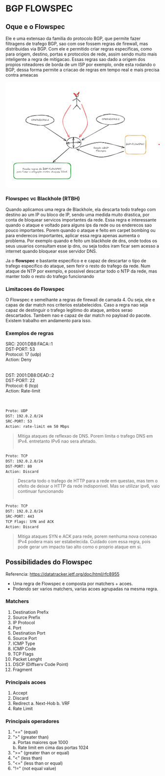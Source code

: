 # BGP FLOWSPEC

## Oque e o Flowspec
Ele e uma extensao da familia do protocolo BGP, que permite fazer filtragens de trafego BGP, sao com ose fossem regras de firewall, mas distribuidas via BGP.
Com ele e permitido criar regras especificas, como para origem, destino, portas e protocolos de rede, assim sendo muito mais inteligente a regra de mitigacao. Essas regras sao dado a origem dos propios roteadores
de borda de um ISP por exemplo, onde esta rodando o BGP, dessa forma permite a criacao de regras em tempo real e mais precisa contra ameacas

![Imagem ilustrativa](/Imagens-NetFlow/flowspec1.png)


### Flowspec vc Blackhole (RTBH)
Quando aplicamos uma regra de Blackhole, ela descarta todo trafego com destino ao um IP ou bloco de IP, sendo uma medida muito
drastica, por conta de bloquear servicos importantes da rede.
Essa regra e interessante quando o ataque e voltado para alguns ips da rede ou os enderecos sao pouco importantes. Porem quando
o ataque e feito em carpet bombing ou para enderecos importantes, aplicar essa regra apenas aumenta o problema.
Por exemplo quando e feito um blackhole de dns, onde todos os seus usuarios consultam esse ip dns, ou seja todos iram ficar
sem acesso a internet quando bloquear esse servidor DNS.

Ja o **flowspec** e bastante especifico e e capaz de descartar o tipo de trafego especifico do ataque, sem ferir o resto do trafego da rede. Num ataque de NTP por exemplo, e possivel descartar todo o NTP da rede, mas manter todo o resto do trafego
funcionando

### Limitacoes do Flowspec
O Flowspec e semelhante a regras de firewall de camada 4. Ou seja, ele e capas de dar match nos criterios estabelecidos. Caso a regra nao seja capaz de destinguir o trafego legitimo do ataque, ambos serao descartados. Tambem nao e capaz de dar match no payload do pacote. Existem trabalho em andamento para isso.

### Exemplos de regras
SRC: 2001:DB8:FACA::1 <br>
DST-PORT: 53 <br>
Protocol: 17 (udp) <br>
Action: Deny <br>
<br><br>
DST: 2001:DB8:DEAD::2<br>
DST-PORT: 22<br>
Protocol: 6 (tcp)<br>
Action: Rate-limit<br>
<br><br>

```bash
Proto: UDP
DST: 192.0.2.0/24
SRC-PORT: 53
Action: rate-limit em 50 Mbps
```
> Mitiga ataques de reflexao de DNS. Porem limita o trafego DNS em IPv4. entretanto IPv6 nao sera afetado.
<br><br>
```bash
Proto: TCP
DST: 192.0.2.0/24
DST-PORT: 80
Action: Discard
```
> Descarta todo o trafego de HTTP para a rede em questao, mas tem o efeito de deixar o HTTP da rede indisponivel. Mas se utilizar ipv6, vaio continuar funcionando
<br><br>
```bash
Proto: TCP
DST: 192.0.2.0/24
SRC-PORT: 443
TCP Flags: SYN and ACK
Action: Discard
```
> Mitiga ataques SYN e ACK para rede, porem nenhuma nova conexao IPv4 podera mais ser estabelecida. Cuidado com essa regra, pois pode gerar um impacto tao alto como o proprio ataque em si.



## Possibilidades do Flowspec
Referencia: https://datatracker.ietf.org/doc/html/rfc8955

* Uma regra de Flowspec e composta por matchers + acoes.
 *  Podendo ser varios matchers, varias acoes agrupadas na mesma regra.

### Matchers
1. Destination Prefix
2. Source Prefix
3. IP Protocol
4. Port
5. Destination Port
6. Source Port
7. ICMP Type
8. ICMP Code
9. TCP Flags
10. Packet Lenght
11. DSCP (Diffserv Code Point)
12. Fragment

### Principais acoes
1. Accept
2. Discard
3. Redirect
 a. Next-Hob
 b. VRF
4. Rate Limit

### Principais operadores
1. "==" (equal)
2. ">" (greater than)<br>
   a. Portas maiores que 1000<br>
   b. Rate limit em cima das portas 1024 <br>
3. ">=" (greater than or equal)
4. "<" (less than)
5. "<=" (less than or equal)
6. "!=" (not equal value)




